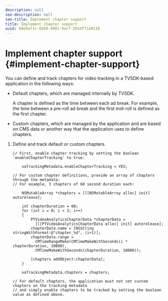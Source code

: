 ```yaml
---
description: null
seo-description: null
seo-title: Implement chapter support
title: Implement chapter support
uuid: b0e5ef1c-6568-4901-9ac7-261df71a0110
---
```


# Implement chapter support {#implement-chapter-support}

You can define and track chapters for video tracking in a TVSDK-based application in the following ways:

* Default chapters, which are managed internally by TVSDK.

  A chapter is defined as the time between each ad break. For example, the time between a pre-roll ad break and the first mid-roll is defined as the first chapter. 
* Custom chapters, which are managed by the application and are based on CMS data or another way that the application uses to define chapters.

1. Define and track default or custom chapters.

   ```
   // First, enable chapter tracking by setting the boolean 'enableChapterTracking' to true: 
    
       vaTrackingMetadata.enableChapterTracking = YES; 
     
   // For custom chapter definitions, provide an array of chapters through the metadata:  
   // For example, 3 chapters of 60 second duration each: 
    
       NSMutableArray *chapters = [[[NSMutableArray alloc] init] autorelease]; 
         
       int chapterDuration = 60; 
       for (int i = 0; i < 3; i++) 
       { 
           PTVideoAnalyticsChapterData *chapterData =  
             [[[PTVideoAnalyticsChapterData alloc] init] autorelease]; 
           chapterData.name = [NSString stringWithFormat:@"chapter_%d", (i+1)]; 
           chapterData.range =  
             CMTimeRangeMake(CMTimeMakeWithSeconds(i * chapterDuration, 10000),  
             CMTimeMakeWithSeconds(chapterDuration, 10000)); 
             
           [chapters addObject:chapterData]; 
       } 
         
       vaTrackingMetadata.chapters = chapters; 
     
   // For default chapters, the application must not set custom chapters on the tracking metadata  
   // and simply enable chapters to be tracked by setting the boolean value as defined above.
   ```